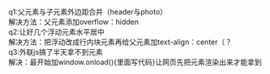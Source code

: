 q1:父元素与子元素外边距合并（header与photo）<br>
解决方法：父元素添加overflow：hidden<br>
q2:让好几个浮动元素水平居中<br>
解决方法：把浮动改成行内块元素再给父元素加text-align：center（？<br>
q3:外联js搞了半天拿不到元素<br>
解决：最开始加window.onload(){里面写代码}让网页先把元素渲染出来才能拿到<br>